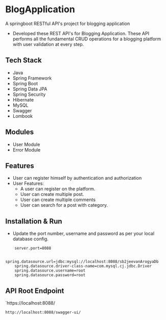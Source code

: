 # BlogApplication
A springboot RESTful API's project for blogging application
* Developed these REST API's for Blogging Application. These API performs all the fundamental CRUD operations for a blogging platform with user validation at every step. 

## Tech Stack

* Java
* Spring Framework
* Spring Boot
* Spring Data JPA
* Spring Security
* Hibernate
* MySQL
* Swagger
* Lombook

## Modules
* User Module
* Error Module

## Features

* User can register himself by authentication and authorization 
* User Features:
    * A user can register on the platform.
    * User can create multiple post.
    * User can create multiple comments
    * User can search for a post with category.    
    

## Installation & Run

* Update the port number, username and password as per your local database config.

```
    server.port=8088

    spring.datasource.url=jdbc:mysql://localhost:8088/sb2jeevanArogyaDb
    spring.datasource.driver-class-name=com.mysql.cj.jdbc.Driver
    spring.datasource.username=root
    spring.datasource.password=root

```


## API Root Endpoint

`https://localhost:8088/

`http://localhost:8088/swagger-ui/`

